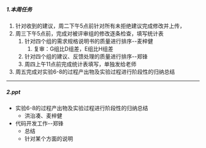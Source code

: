 ##### 1.本周任务
1. 针对收到的建议，周二下午5点前针对所有未拒绝建议完成修改并上传，
2. 周三下午5点前，完成对被评审组的修改逐条检查，填写统计表
   1. 针对四个组的需求规格说明书的质量进行排序--麦梓健
      1. 复审：G组比D组差，E组比H组差
   2. 针对四个组的建议、反馈处理的质量进行排序--郑锋
   3. 周四上午11点前完成统计表填写，单独发给老师
3. 周五完成对实验6-8的过程产出物及实验过程进行阶段性的归纳总结

---

##### 2.ppt
* 实验6-8的过程产出物及实验过程进行阶段性的归纳总结
  - 洪治凑、麦梓健
* 代码开发工作--郑锋
  - 总结
  - 针对某个方面的说明
